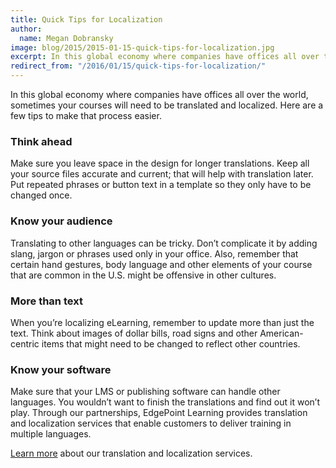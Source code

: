 ```yaml
---
title: Quick Tips for Localization
author:
  name: Megan Dobransky
image: blog/2015/2015-01-15-quick-tips-for-localization.jpg
excerpt: In this global economy where companies have offices all over the world, sometimes your courses will need to be translated and localized.
redirect_from: "/2016/01/15/quick-tips-for-localization/"
---
```

In this global economy where companies have offices all over the world, sometimes your courses will need to be translated and localized. Here are a few tips to make that process easier.

### Think ahead
Make sure you leave space in the design for longer translations. Keep all your source files accurate and current; that will help with translation later. Put repeated phrases or button text in a template so they only have to be changed once.

### Know your audience
Translating to other languages can be tricky. Don’t complicate it by adding slang, jargon or phrases used only in your office. Also, remember that certain hand gestures, body language and other elements of your course that are common in the U.S. might be offensive in other cultures.

### More than text
When you’re localizing eLearning, remember to update more than just the text. Think about images of dollar bills, road signs and other American-centric items that might need to be changed to reflect other countries.

### Know your software
Make sure that your LMS or publishing software can handle other languages. You wouldn’t want to finish the translations and find out it won’t play. Through our partnerships, EdgePoint Learning provides translation and localization services that enable customers to deliver training in multiple languages.

[Learn more](/solutions/) about our translation and localization services.
